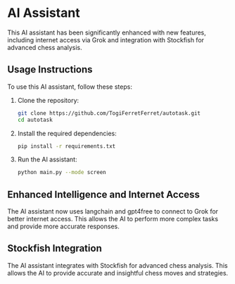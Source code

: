 # AI Assistant

This AI assistant has been significantly enhanced with new features, including internet access via Grok and integration with Stockfish for advanced chess analysis.

## Usage Instructions

To use this AI assistant, follow these steps:

1. Clone the repository:
   ```bash
   git clone https://github.com/TogiFerretFerret/autotask.git
   cd autotask
   ```

2. Install the required dependencies:
   ```bash
   pip install -r requirements.txt
   ```

3. Run the AI assistant:
   ```bash
   python main.py --mode screen
   ```

## Enhanced Intelligence and Internet Access

The AI assistant now uses langchain and gpt4free to connect to Grok for better internet access. This allows the AI to perform more complex tasks and provide more accurate responses.

## Stockfish Integration

The AI assistant integrates with Stockfish for advanced chess analysis. This allows the AI to provide accurate and insightful chess moves and strategies.
